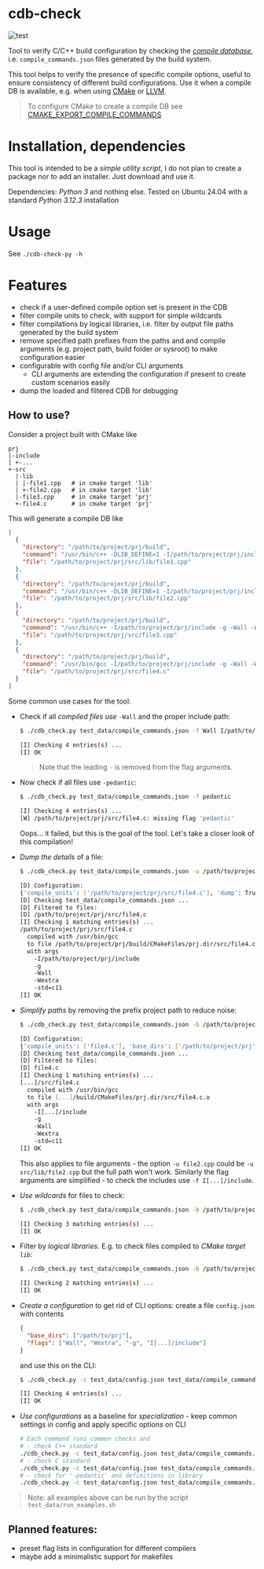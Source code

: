 cdb-check
===

![test](https://github.com/baltth/cdb-check/actions/workflows/main.yml/badge.svg)

Tool to verify C/C++ build configuration by checking the
_[compile database](https://clang.llvm.org/docs/JSONCompilationDatabase.html)_,
i.e. `compile_commands.json` files generated by the build system.

This tool helps to verify the presence of specific compile options,
useful to ensure consistency of different build configurations.
Use it when a compile DB is available, e.g. when using
[CMake](https://cmake.org) or [LLVM](https://clang.llvm.org).

> To configure CMake to create a compile DB see
> [CMAKE_EXPORT_COMPILE_COMMANDS](https://cmake.org/cmake/help/latest/variable/CMAKE_EXPORT_COMPILE_COMMANDS.html)

# Installation, dependencies

This tool is intended to be a _simple utility script,_ I do not plan to create
a package nor to add an installer. Just download and use it.

Dependencies: _Python 3_ and nothing else. Tested on Ubuntu 24.04 with
a standard _Python 3.12.3_ installation

# Usage

See `./cdb-check-py -h`

# Features

- check if a user-defined compile option set is present in the CDB
- filter compile units to check, with support for simple wildcards
- filter compilations by logical libraries, i.e. filter by
  output file paths generated by the build system
- remove specified path prefixes from the paths and and compile arguments
  (e.g. project path, build folder or sysroot) to make configuration easier
- configurable with config file and/or CLI arguments
  - CLI arguments are extending the configuration if present
    to create custom scenarios easily
- dump the loaded and filtered CDB for debugging

## How to use?

Consider a project built with CMake like
```
prj
|-include
| +-...
+-src
  |-lib
  | |-file1.cpp   # in cmake target 'lib'
  | +-file2.cpp   # in cmake target 'lib'
  |-file3.cpp     # in cmake target 'prj'
  +-file4.c       # in cmake target 'prj'
```
This will generate a compile DB like
```json
[
  {
    "directory": "/path/to/project/prj/build",
    "command": "/usr/bin/c++ -DLIB_DEFINE=1 -I/path/to/project/prj/include -g -Wall -Wextra -pedantic -std=c++11 -o CMakeFiles/lib.dir/src/lib/file1.cpp.o -c /path/to/project/prj/src/lib/file1.cpp",
    "file": "/path/to/project/prj/src/lib/file1.cpp"
  },
  {
    "directory": "/path/to/project/prj/build",
    "command": "/usr/bin/c++ -DLIB_DEFINE=1 -I/path/to/project/prj/include -g -Wall -Wextra -std=c++11 -o CMakeFiles/lib.dir/src/lib/file2.cpp.o -c /path/to/project/prj/src/lib/file2.cpp",
    "file": "/path/to/project/prj/src/lib/file2.cpp"
  },
  {
    "directory": "/path/to/project/prj/build",
    "command": "/usr/bin/c++ -I/path/to/project/prj/include -g -Wall -Wextra -pedantic -std=c++11 -o CMakeFiles/prj.dir/src/file3.cpp.o -c /path/to/project/prj/src/file3.cpp",
    "file": "/path/to/project/prj/src/file3.cpp"
  },
  {
    "directory": "/path/to/project/prj/build",
    "command": "/usr/bin/gcc -I/path/to/project/prj/include -g -Wall -Wextra -pedantic -std=c11 -o CMakeFiles/prj.dir/src/file4.c.o -c /path/to/project/prj/src/file4.c",
    "file": "/path/to/project/prj/src/file4.c"
  }
]
```

Some common use cases for the tool:

- Check if all _compiled files use_ `-Wall` and the proper include path:
  ```sh
  $ ./cdb_check.py test_data/compile_commands.json -f Wall I/path/to/project/prj/include

  [I] Checking 4 entries(s) ...
  [I] OK
  ```
  > Note that the leading `-` is removed from the flag arguments.

- Now check if all files use `-pedantic`:
  ```sh
  $ ./cdb_check.py test_data/compile_commands.json -f pedantic

  [I] Checking 4 entries(s) ...
  [W] /path/to/project/prj/src/file4.c: missing flag 'pedantic'
  ```
  Oops... it failed, but this is the goal of the tool.
  Let's take a closer look of this compilation!

- _Dump the details_ of a file:
  ```sh
  $ ./cdb_check.py test_data/compile_commands.json -u /path/to/project/prj/src/file4.c -d

  [D] Configuration:
  {'compile_units': ['/path/to/project/prj/src/file4.c'], 'dump': True, 'verbose':  True, 'flags': [], 'base_dirs': []}
  [D] Checking test_data/compile_commands.json ...
  [D] Filtered to files:
  [D] /path/to/project/prj/src/file4.c
  [I] Checking 1 matching entries(s) ...
  /path/to/project/prj/src/file4.c
    compiled with /usr/bin/gcc
    to file /path/to/project/prj/build/CMakeFiles/prj.dir/src/file4.c.o
    with args
      -I/path/to/project/prj/include
      -g
      -Wall
      -Wextra
      -std=c11
  [I] OK
  ```

- _Simplify paths_ by removing the prefix project path to reduce noise:
  ```sh
  $ ./cdb_check.py test_data/compile_commands.json -b /path/to/project/prj -u file4.c -d

  [D] Configuration:
  {'compile_units': ['file4.c'], 'base_dirs': ['/path/to/project/prj'], 'dump': True,   'verbose': True, 'flags': []}
  [D] Checking test_data/compile_commands.json ...
  [D] Filtered to files:
  [D] file4.c
  [I] Checking 1 matching entries(s) ...
  [...]/src/file4.c
    compiled with /usr/bin/gcc
    to file [...]/build/CMakeFiles/prj.dir/src/file4.c.o
    with args
      -I[...]/include
      -g
      -Wall
      -Wextra
      -std=c11
  [I] OK
  ```
  This also applies to file arguments - the option `-u file2.cpp`
  could be `-u src/lib/file2.cpp` but the full path won't work.
  Similarly the flag arguments are simplified - to check the includes
  use `-f I[...]/include`.

- _Use wildcards_ for files to check:
  ```sh
  $ ./cdb_check.py test_data/compile_commands.json -b /path/to/project/prj -u '*.cpp' -f pedantic Wall Wextra

  [I] Checking 3 matching entries(s) ...
  [I] OK
  ```

- Filter by _logical libraries._ E.g. to check files compiled to
  _CMake target `lib`:_
  ```sh
  $ ./cdb_check.py test_data/compile_commands.json -b /path/to/project/prj -l lib -f DLIB_DEFINE=1

  [I] Checking 2 matching entries(s) ...
  [I] OK
  ```

- _Create a configuration_ to get rid of CLI options:
  create a file `config.json` with contents
  ```json
  {
    "base_dirs": ["/path/to/prj"],
    "flags": ["Wall", "Wextra", "-g", "I[...]/include"]
  }
  ```
  and use this on the CLI:
  ```sh
  $ ./cdb_check.py -c test_data/config.json test_data/compile_commands.json

  [I] Checking 4 entries(s) ...
  [I] OK
  ```

- _Use configurations_ as a baseline for _specialization_ - keep
  common settings in config and apply specific options on CLI
  ```sh
  # Each command runs common checks and
  # - check C++ standard
  ./cdb_check.py -c test_data/config.json test_data/compile_commands.json -u '*.cpp' -f std=c++11
  # - check C standard
  ./cdb_check.py -c test_data/config.json test_data/compile_commands.json -u '*.c' -f std=c11
  # - check for '-pedantic' and definitions in library
  ./cdb_check.py -c test_data/config.json test_data/compile_commands.json -l lib -f DLIB_DEFINE=1
  ```

> Note: all examples above can be run by the script `test_data/run_examples.sh`

## Planned features:

- preset flag lists in configuration for different compilers
- maybe add a minimalistic support for makefiles

